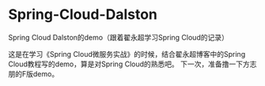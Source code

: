 # Spring-Cloud-Dalston
Spring Cloud Dalston的demo（跟着翟永超学习Spring Cloud的记录）

 这是在学习《Spring Cloud微服务实战》的时候，结合翟永超博客中的Spring Cloud教程写的demo，算是对Spring Cloud的熟悉吧。
下一次，准备撸一下方志朋的F版demo。
